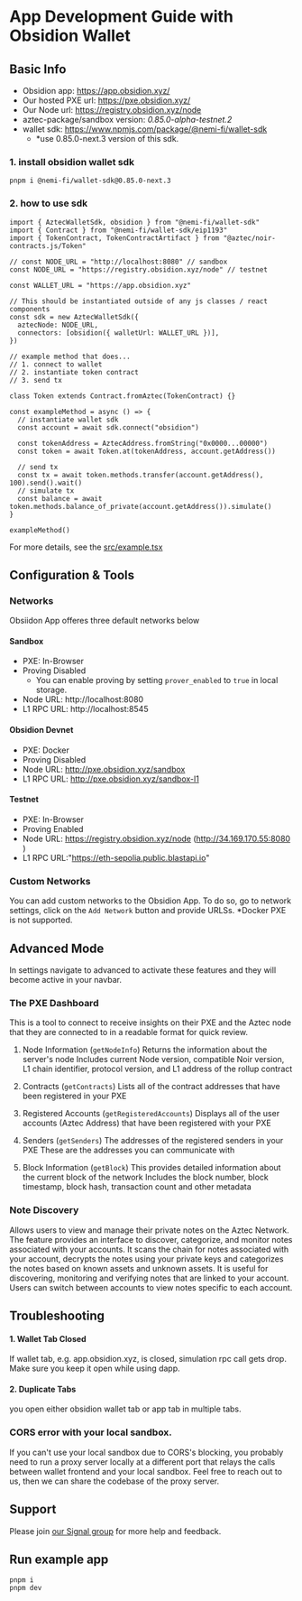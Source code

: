 # App Development Guide with Obsidion Wallet

## Basic Info

- Obsidion app: https://app.obsidion.xyz/
- Our hosted PXE url: https://pxe.obsidion.xyz/
- Our Node url: https://registry.obsidion.xyz/node
- aztec-package/sandbox version: _0.85.0-alpha-testnet.2_
- wallet sdk: https://www.npmjs.com/package/@nemi-fi/wallet-sdk
  - \*use 0.85.0-next.3 version of this sdk.

### 1. install obsidion wallet sdk

```shell
pnpm i @nemi-fi/wallet-sdk@0.85.0-next.3
```

### 2. how to use sdk

```tsx
import { AztecWalletSdk, obsidion } from "@nemi-fi/wallet-sdk"
import { Contract } from "@nemi-fi/wallet-sdk/eip1193"
import { TokenContract, TokenContractArtifact } from "@aztec/noir-contracts.js/Token"

// const NODE_URL = "http://localhost:8080" // sandbox
const NODE_URL = "https://registry.obsidion.xyz/node" // testnet

const WALLET_URL = "https://app.obsidion.xyz"

// This should be instantiated outside of any js classes / react components
const sdk = new AztecWalletSdk({
  aztecNode: NODE_URL,
  connectors: [obsidion({ walletUrl: WALLET_URL })],
})

// example method that does...
// 1. connect to wallet
// 2. instantiate token contract
// 3. send tx

class Token extends Contract.fromAztec(TokenContract) {}

const exampleMethod = async () => {
  // instantiate wallet sdk
  const account = await sdk.connect("obsidion")

  const tokenAddress = AztecAddress.fromString("0x0000...00000")
  const token = await Token.at(tokenAddress, account.getAddress())

  // send tx
  const tx = await token.methods.transfer(account.getAddress(), 100).send().wait()
  // simulate tx
  const balance = await token.methods.balance_of_private(account.getAddress()).simulate()
}

exampleMethod()
```

For more details, see the [src/example.tsx](./src/example.tsx)

## Configuration & Tools

### Networks

Obsiidon App offeres three default networks below

#### Sandbox

- PXE: In-Browser
- Proving Disabled
  - You can enable proving by setting `prover_enabled` to `true` in local storage.
- Node URL: http://localhost:8080
- L1 RPC URL: http://localhost:8545

#### Obsidion Devnet

- PXE: Docker
- Proving Disabled
- Node URL: http://pxe.obsidion.xyz/sandbox
- L1 RPC URL: http://pxe.obsidion.xyz/sandbox-l1

#### Testnet

- PXE: In-Browser
- Proving Enabled
- Node URL: https://registry.obsidion.xyz/node (http://34.169.170.55:8080 )
- L1 RPC URL:"https://eth-sepolia.public.blastapi.io"

### Custom Networks

You can add custom networks to the Obsidion App. To do so, go to network settings, click on the
`Add Network` button and provide URLSs. \*Docker PXE is not supported.

## Advanced Mode

In settings navigate to advanced to activate these features and they will become active in your
navbar.

### The PXE Dashboard

This is a tool to connect to receive insights on their PXE and the Aztec node that they are
connected to in a readable format for quick review.

1. Node Information (`getNodeInfo`) Returns the information about the server's node Includes current
   Node version, compatible Noir version, L1 chain identifier, protocol version, and L1 address of
   the rollup contract

2. Contracts (`getContracts`) Lists all of the contract addresses that have been registered in your
   PXE

3. Registered Accounts (`getRegisteredAccounts`) Displays all of the user accounts (Aztec Address)
   that have been registered with your PXE

4. Senders (`getSenders`) The addresses of the registered senders in your PXE These are the
   addresses you can communicate with

5. Block Information (`getBlock`) This provides detailed information about the current block of the
   network Includes the block number, block timestamp, block hash, transaction count and other
   metadata

### Note Discovery

Allows users to view and manage their private notes on the Aztec Network. The feature provides an
interface to discover, categorize, and monitor notes associated with your accounts. It scans the
chain for notes associated with your account, decrypts the notes using your private keys and
categorizes the notes based on known assets and unknown assets. It is useful for discovering,
monitoring and verifying notes that are linked to your account. Users can switch between accounts to
view notes specific to each account.

## Troubleshooting

#### 1. Wallet Tab Closed

If wallet tab, e.g. app.obsidion.xyz, is closed, simulation rpc call gets drop. Make sure you keep
it open while using dapp.

#### 2. Duplicate Tabs

you open either obsidion wallet tab or app tab in multiple tabs.

### CORS error with your local sandbox.

If you can't use your local sandbox due to CORS's blocking, you probably need to run a proxy server
locally at a different port that relays the calls between wallet frontend and your local sandbox.
Feel free to reach out to us, then we can share the codebase of the proxy server.

## Support

Please join
[our Signal group](https://signal.group/#CjQKIDBmFVuI9gz2cRZaa3HD4-tJpGc8PrWQ9aec_AomvJRjEhDEHAiu0G6zkaF9xf9Q3ufI)
for more help and feedback.

## Run example app

```shell
pnpm i
pnpm dev
```

